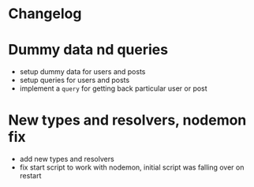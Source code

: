 # Changelog

# Dummy data nd queries

- setup dummy data for users and posts
- setup queries for users and posts
- implement a `query` for getting back particular user or post

# New types and resolvers, nodemon fix

- add new types and resolvers
- fix start script to work with nodemon, initial script was falling over on restart
